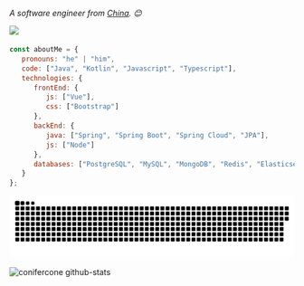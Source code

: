 <p><em>A software engineer from <a href="https://zh.wikipedia.org/wiki/%E4%B8%AD%E5%8D%8E%E4%BA%BA%E6%B0%91%E5%85%B1%E5%92%8C%E5%9B%BD">China</a>. 😊</br>
</em></p>

![](https://komarev.com/ghpvc/?username=conifercone&abbreviated=true)

```javascript
const aboutMe = {
   pronouns: "he" | "him",
   code: ["Java", "Kotlin", "Javascript", "Typescript"],
   technologies: {
      frontEnd: {
         js: ["Vue"],
         css: ["Bootstrap"]
      },
      backEnd: {
         java: ["Spring", "Spring Boot", "Spring Cloud", "JPA"],
         js: ["Node"]
      },
      databases: ["PostgreSQL", "MySQL", "MongoDB", "Redis", "Elasticsearch"]
   }
};
```

<picture>
  <source media="(prefers-color-scheme: dark)" srcset="https://raw.githubusercontent.com/conifercone/conifercone/main/snk/github-snake-dark.svg" />
  <source media="(prefers-color-scheme: light)" srcset="https://raw.githubusercontent.com/conifercone/conifercone/main/snk/github-snake.svg" />
  <img alt="github-snake" src="https://raw.githubusercontent.com/conifercone/conifercone/main/snk/github-snake.svg" />
</picture>

![conifercone github-stats](https://stats.dooboo.io/api/github-stats-advanced?login=conifercone)
